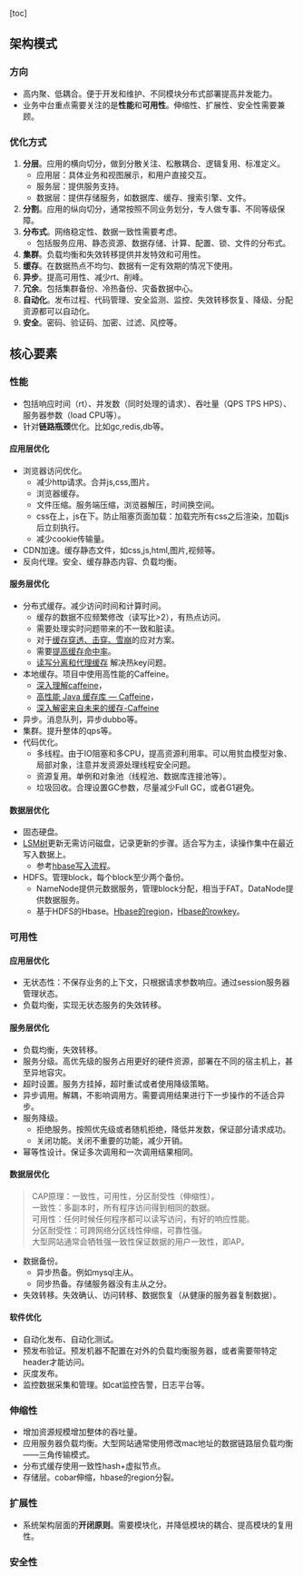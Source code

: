 [toc]
## 架构模式 ##
### 方向 ###
- 高内聚、低耦合。便于开发和维护、不同模块分布式部署提高并发能力。
- 业务中台重点需要关注的是**性能**和**可用性**。伸缩性、扩展性、安全性需要兼顾。

### 优化方式 ###
1. **分层**。应用的横向切分，做到分散关注、松散耦合、逻辑复用、标准定义。
    - 应用层：具体业务和视图展示，和用户直接交互。
    - 服务层：提供服务支持。
    - 数据层：提供存储服务，如数据库、缓存、搜索引擎、文件。
2. **分割**。应用的纵向切分，通常按照不同业务划分，专人做专事、不同等级保障。
3. **分布式**。网络稳定性、数据一致性需要考虑。
    - 包括服务应用、静态资源、数据存储、计算、配置、锁、文件的分布式。
4. **集群**。负载均衡和失效转移提供并发特效和可用性。
5. **缓存**。在数据热点不均匀、数据有一定有效期的情况下使用。
6. **异步**。提高可用性、减少rt、削峰。
7. **冗余**。包括集群备份、冷热备份、灾备数据中心。
8. **自动化**。发布过程、代码管理、安全监测、监控、失效转移恢复、降级、分配资源都可以自动化。
9. **安全**。密码、验证码、加密、过滤、风控等。

## 核心要素 ##
### 性能 ###
- 包括响应时间（rt）、并发数（同时处理的请求）、吞吐量（QPS TPS HPS）、服务器参数（load CPU等）。
- 针对**链路瓶颈**优化。比如gc,redis,db等。

#### 应用层优化 ####
- 浏览器访问优化。
    - 减少http请求。合并js,css,图片。
    - 浏览器缓存。
    - 文件压缩。服务端压缩，浏览器解压，时间换空间。
    - css在上，js在下。防止阻塞页面加载：加载完所有css之后渲染，加载js后立刻执行。
    - 减少cookie传输量。
- CDN加速。缓存静态文件，如css,js,html,图片,视频等。
- 反向代理。安全、缓存静态内容、负载均衡。

#### 服务层优化 ####
- 分布式缓存。减少访问时间和计算时间。
    - 缓存的数据不应频繁修改（读写比>2），有热点访问。
    - 需要处理实时问题带来的不一致和脏读。
    - 对于[缓存穿透、击穿、雪崩](https://juejin.im/post/5b849878e51d4538c77a974a)的应对方案。
    - 需要[提高缓存命中率](https://www.cnblogs.com/dinglang/p/6117309.html)。
    - [读写分离和代理缓存](https://mp.weixin.qq.com/s/3mw5kliTo-4Pzq-PH-ly1w) 解决热key问题。
- 本地缓存。项目中使用高性能的Caffeine。
  - [深入理解caffeine](https://www.cnblogs.com/liujinhua306/p/9808500.html)，
  - [高性能 Java 缓存库 — Caffeine](https://www.jianshu.com/p/ba2ac225836d)，
  - [深入解密来自未来的缓存-Caffeine](https://juejin.cn/post/6844903670014803981)
- 异步。消息队列，异步dubbo等。
- 集群。提升整体的qps等。
- 代码优化。
    - 多线程。由于IO阻塞和多CPU，提高资源利用率。可以用贫血模型对象、局部对象，注意并发资源处理线程安全问题。
    - 资源复用。单例和对象池（线程池、数据库连接池等）。
    - 垃圾回收。合理设置GC参数，尽量减少Full GC，或者G1避免。

#### 数据层优化 ####
- 固态硬盘。
- [LSM树](https://juejin.im/post/5bbbf7615188255c59672125)更新无需访问磁盘，记录更新的步骤。适合写为主，读操作集中在最近写入数据上。
  - 参考[hbase写入流程](https://blog.csdn.net/qq_40369829/article/details/102729670)。
- HDFS。管理block，每个block至少两个备份。
    - NameNode提供元数据服务，管理block分配，相当于FAT。DataNode提供数据服务。
    - 基于HDFS的Hbase。[Hbase的region](https://blog.csdn.net/wyl9527/article/details/78479381)，[Hbase的rowkey](https://blog.csdn.net/javajxz008/article/details/51892967)。

### 可用性 ###
#### 应用层优化 ####
- 无状态性：不保存业务的上下文，只根据请求参数响应。通过session服务器管理状态。
- 负载均衡，实现无状态服务的失效转移。

#### 服务层优化 ####
- 负载均衡，失效转移。
- 服务分级。高优先级的服务占用更好的硬件资源，部署在不同的宿主机上，甚至异地容灾。
- 超时设置。服务方挂掉，超时重试或者使用降级策略。
- 异步调用。解耦，不影响调用方。需要调用结果进行下一步操作的不适合异步。
- 服务降级。
    - 拒绝服务。按照优先级或者随机拒绝，降低并发数，保证部分请求成功。
    - 关闭功能。关闭不重要的功能，减少开销。
- 幂等性设计。保证多次调用和一次调用结果相同。

#### 数据层优化 ####
> CAP原理：一致性，可用性，分区耐受性（伸缩性）。<br>
> 一致性：多副本时，所有程序访问得到相同的数据。<br>
> 可用性：任何时候任何程序都可以读写访问，有好的响应性能。<br>
> 分区耐受性：可跨网络分区线性伸缩，可靠性强。<br>
> 大型网站通常会牺牲强一致性保证数据的用户一致性，即AP。

- 数据备份。
    - 异步热备。例如mysql主从。
    - 同步热备。存储服务器没有主从之分。
- 失效转移。失效确认、访问转移、数据恢复（从健康的服务器复制数据）。

#### 软件优化 ####
- 自动化发布、自动化测试。
- 预发布验证。预发机器不配置在对外的负载均衡服务器，或者需要带特定header才能访问。
- 灰度发布。
- 监控数据采集和管理。如cat监控告警，日志平台等。

### 伸缩性 ###
- 增加资源规模增加整体的吞吐量。
- 应用服务器负载均衡。大型网站通常使用修改mac地址的数据链路层负载均衡——三角传输模式。
- 分布式缓存使用一致性hash+虚拟节点。
- 存储层。cobar伸缩，hbase的region分裂。

### 扩展性 ###
- 系统架构层面的**开闭原则**。需要模块化，并降低模块的耦合、提高模块的复用性。

### 安全性 ###